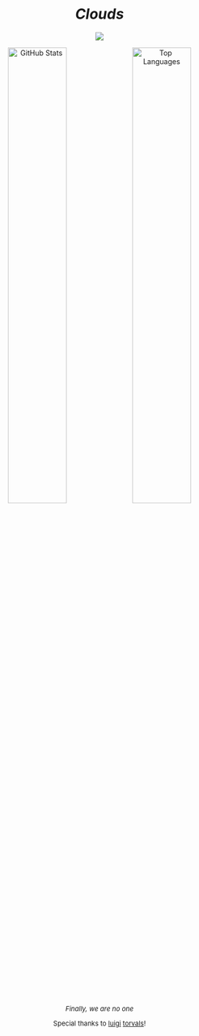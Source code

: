 <h1 align="center"><em>Clouds</em></h1> 

<p align="center">
  <img src="https://spotify-github-profile.kittinanx.com/api/view.svg?uid=31ikvuclqcm7nw643zbgu4dgx5mq&cover_image=true&theme=novatorem&show_offline=true&background_color=333333&interchange=true&bar_color=41c9d2&bar_color_cover=true"/>
</p>

<p align="center">
  <img src="https://github-readme-stats.vercel.app/api?username=Jesichiko&show_icons=true&theme=tokyonight" alt="GitHub Stats" width="48%"/>
  <img src="https://github-readme-stats.vercel.app/api/top-langs/?username=Jesichiko&layout=compact&theme=tokyonight" alt="Top Languages" width="48%"/>
</p>

<p align="center" style="font-size: small;">
  <em>Finally, we are no one</em>
</p>

<p align="center" style="font-size: small;">
  Special thanks to <a href="https://github.com/lnmangione">luigi</a> <a href="https://github.com/torvalds">torvals</a>!
</p>
